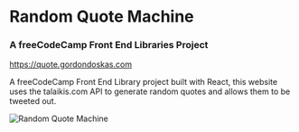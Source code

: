 # Random Quote Machine

### A freeCodeCamp Front End Libraries Project

<https://quote.gordondoskas.com>

A freeCodeCamp Front End Library project built with React, this website uses the talaikis.com API to generate random quotes and allows them to be tweeted out.

![Random Quote Machine](https://portfolio.gordondoskas.com/img/quote.png 'Random Quote Machine')
